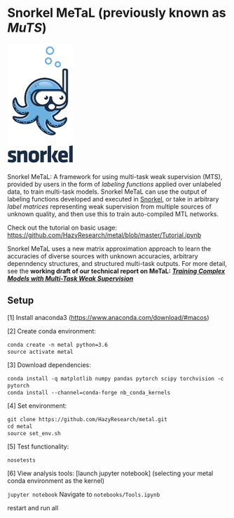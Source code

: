 # Snorkel MeTaL (previously known as _MuTS_)

<img src="assets/logo_01.png" width="150"/>

Snorkel MeTaL: A framework for using multi-task weak supervision (MTS), provided by users in the form of _labeling functions_ applied over unlabeled data, to train multi-task models.
Snorkel MeTaL can use the output of labeling functions developed and executed in [Snorkel](snorkel.stanford.edu), or take in arbitrary _label matrices_ representing weak supervision from multiple sources of unknown quality, and then use this to train auto-compiled MTL networks.

Check out the tutorial on basic usage: https://github.com/HazyResearch/metal/blob/master/Tutorial.ipynb

Snorkel MeTaL uses a new matrix approximation approach to learn the accuracies of diverse sources with unknown accuracies, arbitrary depenndency structures, and structured multi-task outputs.
For more detail, see the **working draft of our technical report on MeTaL: [_Training Complex Models with Multi-Task Weak Supervision_](https://ajratner.github.io/assets/papers/mts-draft.pdf)**

## Setup
[1] Install anaconda3 (https://www.anaconda.com/download/#macos)

[2] Create conda environment:
```
conda create -n metal python=3.6
source activate metal
```

[3] Download dependencies:
```
conda install -q matplotlib numpy pandas pytorch scipy torchvision -c pytorch
conda install --channel=conda-forge nb_conda_kernels
```

[4] Set environment:
```
git clone https://github.com/HazyResearch/metal.git
cd metal
source set_env.sh
```

[5] Test functionality:
```
nosetests
```

[6] View analysis tools:
[launch jupyter notebook] (selecting your metal conda environment as the kernel)

```jupyter notebook```
Navigate to ```notebooks/Tools.ipynb```

restart and run all
